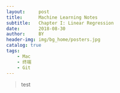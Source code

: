 ```yaml
---
layout:     post
title:      Machine Learning Notes
subtitle:   Chapter I: Linear Regression
date:       2018-08-30
author:     BY
header-img: img/bg_home/posters.jpg
catalog: true
tags:
    - Mac
    - 终端
    - Git
---
```


>test